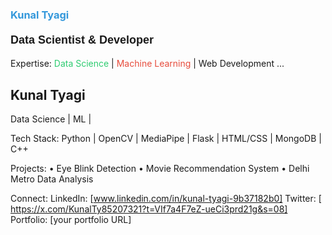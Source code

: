 
### <font color="#3498db">Kunal Tyagi</font>
#### <font face="Arial" size="4">Data Scientist & Developer</font>

Expertise: <font color="#2ecc71">Data Science</font> | <font color="#e74c3c">Machine Learning</font> | Web Development
...

Kunal Tyagi
----------------
Data Science | ML | 

 Tech Stack:
  Python | OpenCV | MediaPipe | Flask | HTML/CSS | MongoDB | C++
  
 Projects:
  • Eye Blink Detection 
  • Movie Recommendation System 
  • Delhi Metro Data Analysis 

Connect:
  LinkedIn: [www.linkedin.com/in/kunal-tyagi-9b37182b0]
  Twitter: [ https://x.com/KunalTy85207321?t=VIf7a4F7eZ-ueCi3prd21g&s=08]
  Portfolio: [your portfolio URL]


<!---
Kunaltyagi4906/Kunaltyagi4906 is a ✨ special ✨ repository because its `README.md` (this file) appears on your GitHub profile.
You can click the Preview link to take a look at your changes.
--->
